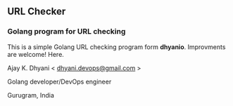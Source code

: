 ## URL Checker

### Golang program for URL checking

This is a simple Golang URL checking program form <b>dhyanio</b>. Improvments are welcome! Here.

Ajay K. Dhyani < dhyani.devops@gmail.com >

Golang developer/DevOps engineer

Gurugram, India
